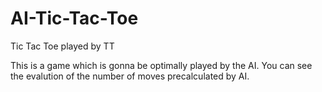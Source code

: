 # AI-Tic-Tac-Toe
Tic Tac Toe played by TT

This is a game which is gonna be optimally played by the AI.
You can see the evalution of the number of moves precalculated by AI.
